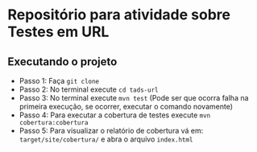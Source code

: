 # Repositório para atividade sobre Testes em URL

## Executando o projeto 

- Passo 1: Faça ``git clone ``
- Passo 2: No terminal execute ``cd tads-url``
- Passo 3: No terminal execute ``mvn test`` (Pode ser que ocorra falha na primeira execução, se ocorrer, executar o comando novamente)
- Passo 4: Para executar a cobertura de testes execute ``mvn cobertura:cobertura`` 
- Passo 5: Para visualizar o relatório de cobertura vá em: ``target/site/cobertura/`` e abra o arquivo ``index.html``
